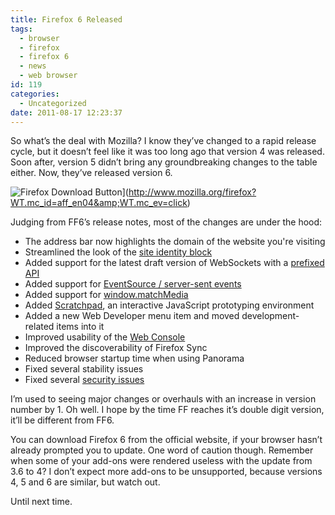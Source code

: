 ```yaml
---
title: Firefox 6 Released
tags:
  - browser
  - firefox
  - firefox 6
  - news
  - web browser
id: 119
categories:
  - Uncategorized
date: 2011-08-17 12:23:37
---
```


So what’s the deal with Mozilla? I know they’ve changed to a rapid release cycle, but it doesn’t feel like it was too long ago that version 4 was released. Soon after, version 5 didn’t bring any groundbreaking changes to the table either. Now, they’ve released version 6.

![Firefox Download Button](http://www.mozilla.org/contribute/buttons/110x32bubble_b.png)](http://www.mozilla.org/firefox?WT.mc_id=aff_en04&amp;WT.mc_ev=click)

Judging from FF6’s release notes, most of the changes are under the hood:

- The address bar now highlights the domain of the website you're visiting 
- Streamlined the look of the [site identity block](http://blog.margaretleibovic.com/post/4769940235/identity-block-uplift) 
- Added support for the latest draft version of WebSockets with a [prefixed API](https://bugzilla.mozilla.org/show_bug.cgi?id=659324) 
- Added support for [EventSource / server-sent events](http://hacks.mozilla.org/2011/06/a-wall-powered-by-eventsource-and-server-sent-events/) 
- Added support for [window.matchMedia](http://dbaron.org/log/20110422-matchMedia) 
- Added [Scratchpad](http://antennasoft.net/robcee/2011/06/08/scratchpad-canvas-demo/), an interactive JavaScript prototyping environment 
- Added a new Web Developer menu item and moved development-related items into it 
- Improved usability of the [Web Console](http://blog.mozilla.com/devtools/2011/05/28/web-console-where-you-want-it-to-be-with-nicer-completion-and-more/) 
- Improved the discoverability of Firefox Sync 
- Reduced browser startup time when using Panorama 
- Fixed several stability issues 
- Fixed several [security issues](http://www.mozilla.org/security/known-vulnerabilities/firefox.html#firefox6)  

I’m used to seeing major changes or overhauls with an increase in version number by 1\. Oh well. I hope by the time FF reaches it’s double digit version, it’ll be different from FF6.

You can download Firefox 6 from the official website, if your browser hasn’t already prompted you to update. One word of caution though. Remember when some of your add-ons were rendered useless with the update from 3.6 to 4? I don’t expect more add-ons to be unsupported, because versions 4, 5 and 6 are similar, but watch out.

Until next time.